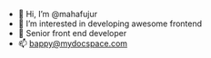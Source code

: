 - 👋 Hi, I’m @mahafujur
- 👀 I’m interested in developing awesome frontend
- 💞️  Senior front end developer 
- 📫 bappy@mydocspace.com

<!---
mahafujur/mahafujur is a ✨ special ✨ repository because its `README.md` (this file) appears on your GitHub profile.
You can click the Preview link to take a look at your changes.
--->
